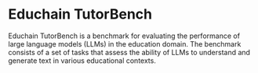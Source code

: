 # Educhain TutorBench
Educhain TutorBench is a benchmark for evaluating the performance of large language models (LLMs) in the education domain. The benchmark consists of a set of tasks that assess the ability of LLMs to understand and generate text in various educational contexts.



